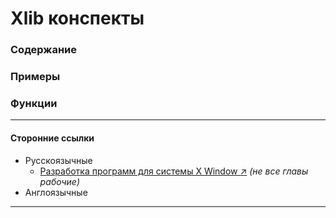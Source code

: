 # Xlib конспекты

### Содержание

### Примеры

### Функции

------------
#### Сторонние ссылки
- Русскоязычные
    - [Разработка программ для системы X Window :arrow_upper_right:](http://www.asvcorp.ru/tech/linux/xwinprg/index.html) *(не все главы рабочие)*
- Англоязычные
------------
